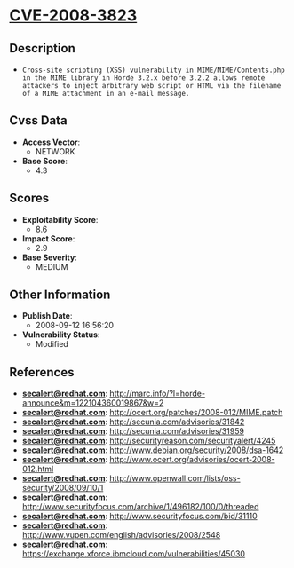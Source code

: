 
# [CVE-2008-3823](https://cve.mitre.org/cgi-bin/cvename.cgi?name=CVE-2008-3823)

## Description

- `Cross-site scripting (XSS) vulnerability in MIME/MIME/Contents.php in the MIME library in Horde 3.2.x before 3.2.2 allows remote attackers to inject arbitrary web script or HTML via the filename of a MIME attachment in an e-mail message.`

## Cvss Data

- **Access Vector**:
  - NETWORK
- **Base Score**:
  - 4.3

## Scores

- **Exploitability Score**:
  - 8.6
- **Impact Score**:
  - 2.9
- **Base Severity**:
  - MEDIUM

## Other Information

- **Publish Date**:
  - 2008-09-12 16:56:20
- **Vulnerability Status**:
  - Modified

## References

- **secalert@redhat.com**: http://marc.info/?l=horde-announce&m=122104360019867&w=2
- **secalert@redhat.com**: http://ocert.org/patches/2008-012/MIME.patch
- **secalert@redhat.com**: http://secunia.com/advisories/31842
- **secalert@redhat.com**: http://secunia.com/advisories/31959
- **secalert@redhat.com**: http://securityreason.com/securityalert/4245
- **secalert@redhat.com**: http://www.debian.org/security/2008/dsa-1642
- **secalert@redhat.com**: http://www.ocert.org/advisories/ocert-2008-012.html
- **secalert@redhat.com**: http://www.openwall.com/lists/oss-security/2008/09/10/1
- **secalert@redhat.com**: http://www.securityfocus.com/archive/1/496182/100/0/threaded
- **secalert@redhat.com**: http://www.securityfocus.com/bid/31110
- **secalert@redhat.com**: http://www.vupen.com/english/advisories/2008/2548
- **secalert@redhat.com**: https://exchange.xforce.ibmcloud.com/vulnerabilities/45030
